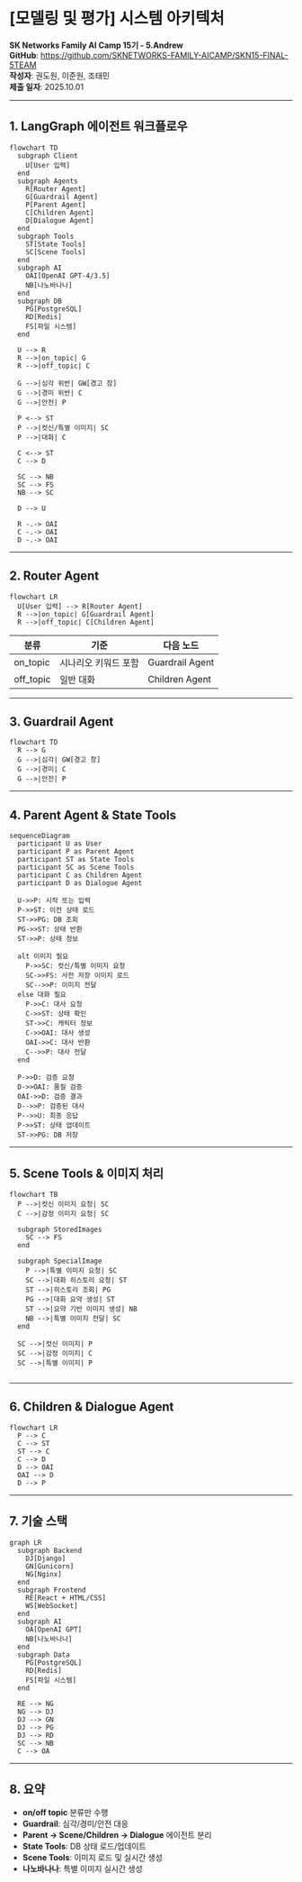 # [모델링 및 평가] 시스템 아키텍처

**SK Networks Family AI Camp 15기 - 5.Andrew**  
**GitHub**: https://github.com/SKNETWORKS-FAMILY-AICAMP/SKN15-FINAL-5TEAM  
**작성자**: 권도원, 이준원, 조태민  
**제출 일자**: 2025.10.01  

---

## 1. LangGraph 에이전트 워크플로우

```mermaid
flowchart TD
  subgraph Client
    U[User 입력]
  end
  subgraph Agents
    R[Router Agent]
    G[Guardrail Agent]
    P[Parent Agent]
    C[Children Agent]
    D[Dialogue Agent]
  end
  subgraph Tools
    ST[State Tools]
    SC[Scene Tools]
  end
  subgraph AI
    OAI[OpenAI GPT-4/3.5]
    NB[나노바나나]
  end
  subgraph DB
    PG[PostgreSQL]
    RD[Redis]
    FS[파일 시스템]
  end

  U --> R
  R -->|on_topic| G
  R -->|off_topic| C

  G -->|심각 위반| GW[경고 창]
  G -->|경미 위반| C
  G -->|안전| P

  P <--> ST
  P -->|컷신/특별 이미지| SC
  P -->|대화| C

  C <--> ST
  C --> D

  SC --> NB
  SC --> FS
  NB --> SC

  D --> U

  R -.-> OAI
  C -.-> OAI
  D -.-> OAI
```  

---

## 2. Router Agent

```mermaid
flowchart LR
  U[User 입력] --> R[Router Agent]
  R -->|on_topic| G[Guardrail Agent]
  R -->|off_topic| C[Children Agent]
```  

| 분류     | 기준                     | 다음 노드       |
|----------|--------------------------|-----------------|
| on_topic | 시나리오 키워드 포함     | Guardrail Agent |
| off_topic| 일반 대화               | Children Agent  |

---

## 3. Guardrail Agent

```mermaid
flowchart TD
  R --> G
  G -->|심각| GW[경고 창]
  G -->|경미| C
  G -->|안전| P
```  

---

## 4. Parent Agent & State Tools

```mermaid
sequenceDiagram
  participant U as User
  participant P as Parent Agent
  participant ST as State Tools
  participant SC as Scene Tools
  participant C as Children Agent
  participant D as Dialogue Agent

  U->>P: 시작 또는 입력
  P->>ST: 이전 상태 로드
  ST->>PG: DB 조회
  PG->>ST: 상태 반환
  ST->>P: 상태 정보

  alt 이미지 필요
    P->>SC: 컷신/특별 이미지 요청
    SC->>FS: 사전 저장 이미지 로드
    SC-->>P: 이미지 전달
  else 대화 필요
    P->>C: 대사 요청
    C->>ST: 상태 확인
    ST->>C: 캐릭터 정보
    C->>OAI: 대사 생성
    OAI->>C: 대사 반환
    C-->>P: 대사 전달
  end

  P->>D: 검증 요청
  D->>OAI: 품질 검증
  OAI->>D: 검증 결과
  D-->>P: 검증된 대사
  P-->>U: 최종 응답
  P->>ST: 상태 업데이트
  ST->>PG: DB 저장
```  

---

## 5. Scene Tools & 이미지 처리

```mermaid
flowchart TB
  P -->|컷신 이미지 요청| SC
  C -->|감정 이미지 요청| SC

  subgraph StoredImages
    SC --> FS
  end

  subgraph SpecialImage
    P -->|특별 이미지 요청| SC
    SC -->|대화 히스토리 요청| ST
    ST -->|히스토리 조회| PG
    PG -->|대화 요약 생성| ST
    ST -->|요약 기반 이미지 생성| NB
    NB -->|특별 이미지 전달| SC
  end

  SC -->|컷신 이미지| P
  SC -->|감정 이미지| C
  SC -->|특별 이미지| P


```  

---

## 6. Children & Dialogue Agent

```mermaid
flowchart LR
  P --> C
  C --> ST
  ST --> C
  C --> D
  D --> OAI
  OAI --> D
  D --> P
```  

---

## 7. 기술 스택

```mermaid
graph LR
  subgraph Backend
    DJ[Django]
    GN[Gunicorn]
    NG[Nginx]
  end
  subgraph Frontend
    RE[React + HTML/CSS]
    WS[WebSocket]
  end
  subgraph AI
    OA[OpenAI GPT]
    NB[나노바나나]
  end
  subgraph Data
    PG[PostgreSQL]
    RD[Redis]
    FS[파일 시스템]
  end

  RE --> NG
  NG --> DJ
  DJ --> GN
  DJ --> PG
  DJ --> RD
  SC --> NB
  C --> OA
```  

---

## 8. 요약

- **on/off topic** 분류만 수행  
- **Guardrail**: 심각/경미/안전 대응  
- **Parent → Scene/Children → Dialogue** 에이전트 분리  
- **State Tools**: DB 상태 로드/업데이트  
- **Scene Tools**: 이미지 로드 및 실시간 생성  
- **나노바나나**: 특별 이미지 실시간 생성  
